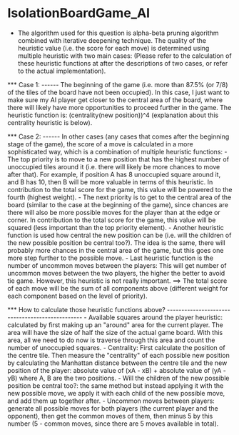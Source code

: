 # IsolationBoardGame_AI
- The algorithm used for this question is alpha-beta pruning algorithm combined with iterative deepening technique. The quality of the heuristic value (i.e. the score for each move) is determined using multiple heuristic with two main cases: (Please refer to the calculation of these heuristic functions at after the descriptions of two cases, or refer to the actual implementation).

*** Case 1: 
    ------
    The beginning of the game (i.e. more than 87.5% (or 7/8) of the tiles of the board have not been occupied).
    In this case, I just want to make sure my AI player get closer to the central area of the board, where there will likely have more opportunities to proceed further in the game. The heuristic function is: (centrality(new position))^4 (explanation about this centrality heuristic is below).

*** Case 2:
    ------
    In other cases (any cases that comes after the beginning stage of the game), the score of a move is calculated in a more sophisticated way, which is a combination of multiple heuristic functions:
    - The top priority is to move to a new position that has the highest number of unoccupied tiles around it (i.e. there will likely be more chances to move after that). For example, if position A has 8 unoccupied square around it, and B has 10, then B will be more valuable in terms of this heuristic. In contribution to the total score for the game, this value will be powered to the fourth (highest weight).
    - The next priority is to get to the central area of the board (similar to the case at the beginning of the game), since chances are there will also be more possible moves for the player than at the edge or corner. In contribution to the total score for the game, this value will be squared (less important than the top priority element).
    - Another heuristic function is used how central the new position can be (i.e. will the children of the new possible position be central too?). The idea is the same, there will probably more chances in the central area of the game, but this goes one more step further to the possible move.
    - Last heuristic function is the number of uncommon moves between the players: This will get number of uncommon moves between the two players, the higher the better to avoid tie game. However, this heuristic is not really important.
    ==> The total score of each move will be the sum of all components above (different weight for each component based on the level of priority).

*** How to calculate those heuristic functions above?
    ------------------------------------------------
    - Available squares around the player heuristic: calculated by first making up an "around" area for the current player. The area will have the size of half the size of the actual game board. With this area, all we need to do now is traverse through this area and count the number of unoccupied squares.
    - Centrality: First calculate the position of the centre tile. Then measure the "centrality" of each possible new position by calculating the Manhattan distance between the centre tile and the new position of the player: absolute value of (xA - xB) + absolute value of (yA - yB) where A, B are the two positions.
    - Will the children of the new possible position be central too?: the same method but instead applying it with the new possible move, we apply it with each child of the new possible move, and add them up together after.
    - Uncommon moves between players: generate all possible moves for both players (the current player and the opponent), then get the common moves of them, then minus 5 by this number (5 - common moves, since there are 5 moves available in total).
